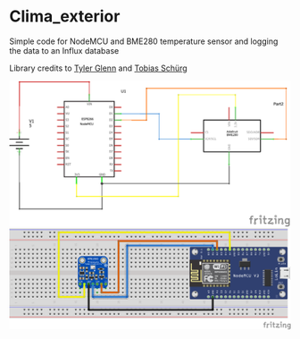 # Clima_exterior
Simple code for NodeMCU and BME280 temperature sensor and logging the data to an Influx database

Library credits to [Tyler Glenn](https://github.com/finitespace/BME280) and [Tobias Schürg](https://github.com/tobiasschuerg/InfluxDB-Client-for-Arduino)

![alt text](https://github.com/Damiasroca/Clima_exterior/blob/main/img/schem.png)
![alt text](https://github.com/Damiasroca/Clima_exterior/blob/main/img/bread.png)
